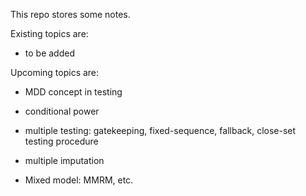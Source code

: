 This repo stores some notes.

Existing topics are:

- to be added

Upcoming topics are:

- MDD concept in testing

- conditional power

- multiple testing: gatekeeping, fixed-sequence, fallback, close-set testing procedure

- multiple imputation

- Mixed model: MMRM, etc.
